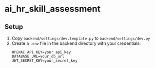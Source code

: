 # ai_hr_skill_assessment

## Setup

1. Copy `backend/settings/dev.template.py` to `backend/settings/dev.py`
2. Create a `.env` file in the backend directory with your credentials:
   ```
   OPENAI_API_KEY=your_api_key
   DATABASE_URL=your_db_url
   JWT_SECRET_KEY=your_secret_key
   ```
